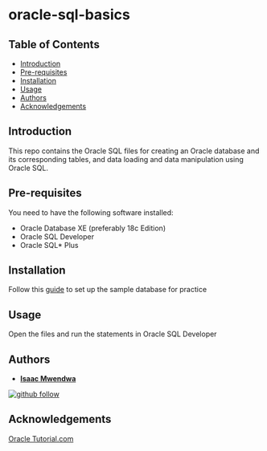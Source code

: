 # oracle-sql-basics

## Table of Contents
* [Introduction](#Introduction)
* [Pre-requisites](#Pre-requisites)
* [Installation](#Installation)
* [Usage](#Usage)
* [Authors](#Authors)
* [Acknowledgements](#Acknowledgements)

## Introduction
This repo contains the Oracle SQL files for creating an Oracle database and its corresponding tables, and data loading and data manipulation using Oracle SQL.

## Pre-requisites
You need to have the following software installed:
* Oracle Database XE (preferably 18c Edition)
* Oracle SQL Developer
* Oracle SQL* Plus

## Installation
Follow this [guide](https://www.oracletutorial.com/getting-started/create-oracle-sample-database-for-practice/) to set up the sample database for practice

## Usage
Open the files and run the statements in Oracle SQL Developer


## Authors

* **[Isaac Mwendwa](https://github.com/IsaacMwendwa)**
    
[![github follow](https://img.shields.io/github/followers/IsaacMwendwa?label=Follow_on_GitHub)](https://github.com/IsaacMwendwa)


## Acknowledgements
[Oracle Tutorial.com](www.oracletutorial.com)
